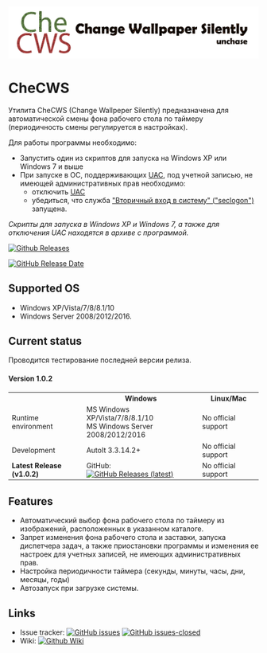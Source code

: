 ![CheCWS logo](https://raw.githubusercontent.com/unchase/checws/master/Images/checws_logo.png) 


# CheCWS

Утилита CheCWS (Change Wallpeper Silently) предназначена для автоматической смены фона рабочего стола по таймеру (периодичность смены регулируется в настройках).

Для работы программы необходимо:<br/>

- Запустить один из скриптов для запуска на Windows XP или Windows 7 и выше
- При запуске в ОС, поддерживающих [UAC](https://wikipedia.org/wiki/User_Account_Control), под учетной записью, не имеющей административных прав необходимо:
	- отключить [UAC](https://wikipedia.org/wiki/User_Account_Control)
	- убедиться, что служба ["Вторичный вход в систему" ("seclogon")](https://it.wikireading.ru/15588) запущена. 

*Скрипты для запуска в Windows XP и Windows 7, а также для отключения UAC находятся в архиве с программой.*

[![Github Releases](https://img.shields.io/github/downloads/unchase/checws/latest/total.svg?style=flat-square)](https://github.com/unchase/Centurion/releases/latest)

[![GitHub Release Date](https://img.shields.io/github/release-date/unchase/checws.svg?style=flat-square)](https://github.com/unchase/Centurion/releases/latest)

## Supported OS
* Windows XP/Vista/7/8/8.1/10
* Windows Server 2008/2012/2016.

## Current status

Проводится тестирование последней версии релиза.

#### Version 1.0.2

<table>
  <tr>
    <th>&nbsp;</th>
    <th>Windows</th>
    <th>Linux/Mac</th>
  </tr>
  <tr>
    <td>Runtime environment</td>
    <td>MS Windows XP/Vista/7/8/8.1/10<br/>MS Windows Server 2008/2012/2016</td>
    <td>No official support</td>
  </tr>
  <tr>
    <td>Development</td>
    <td>AutoIt 3.3.14.2+</td>
    <td>No official support</td>
  </tr> 
  <tr>
    <td><strong>Latest Release (v1.0.2)</strong></td>
    <td>GitHub: <a href="https://github.com/unchase/checws/releases"><img src="https://img.shields.io/github/downloads/unchase/checws/latest/total.svg?style=flat-square" alt="GitHub Releases (latest)"></a></td>
    <td>No official support</td>
  </tr>
</table>

## Features

- Автоматический выбор фона рабочего стола по таймеру из изображений, расположенных в указанном каталоге.
- Запрет изменения фона рабочего стола и заставки, запуска диспетчера задач, а также приостановки программы и изменения ее настроек для учетных записей, не имеющих административных прав.
- Настройка периодичности таймера (секунды, минуты, часы, дни, месяцы, годы)
- Автозапуск при загрузке системы.

## Links
* Issue tracker: [![GitHub issues](https://img.shields.io/github/issues/unchase/checws/shields.svg?style=flat-square)](https://github.com/unchase/checws/issues) [![GitHub issues-closed](https://img.shields.io/github/issues-closed/unchase/checws.svg?style=flat-square)](https://GitHub.com/unchase/checws/issues?q=is%3Aissue+is%3Aclosed)
* Wiki: <a href="https://github.com/unchase/checws/wiki" rel="nofollow" target="_blank"><img src="https://img.shields.io/badge/Wiki-go-blue.svg?style=flat-square" alt="Github Wiki"></a>

